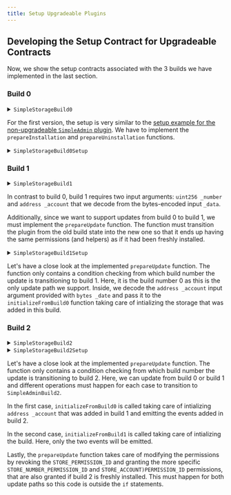```yaml
---
title: Setup Upgradeable Plugins
---
```


## Developing the Setup Contract for Upgradeable Contracts

Now, we show the setup contracts associated with the 3 builds we have implemented in the last section.

### Build 0

<details>
<summary><code>SimpleStorageBuild0</code></summary>

```solidity
import {PluginUUPSUpgradeable} from '@aragon/osx/core/plugin/PluginUUPSUpgradeable.sol';

/// @title SimpleStorage v1.0
contract SimpleStorageBuild0 is PluginUUPSUpgradeable {
  bytes32 public constant STORE_PERMISSION_ID = keccak256('STORE_PERMISSION');

  uint256 public number; // added in v1.0

  /// @notice Initializes the plugin when v1.0 is installed.
  function initializeBuild0(IDAO _dao, uint256 _number) external initializer {
    __PluginUUPSUpgradeable_init(_dao);
    number = _number;
  }

  function storeNumber(uint256 _number) external auth(STORE_PERMISSION_ID) {
    number = _number;
  }
}
```

</details>

For the first version, the setup is very similar to the [setup example for the non-upgradeable `SimpleAdmin` plugin](../03-non-upgradeable-plugin/03-setup.md). We have to implement the `prepareInstallation` and `prepareUninstallation` functions.

<details>
<summary><code>SimpleStorageBuild0Setup</code></summary>

```solidity
import {PermissionLib} from '@aragon/osx/core/permissions/PermissionsLib.sol';
import {PluginSetup, IPluginSetup} from '@aragon/osx/framework/plugin/setup/PluginSetup.sol';
import {SimpleStorageBuild0} from './SimpleStorageBuild0.sol';

/// @title SimpleStorageSetup v1.0
contract SimpleStorageBuild0Setup is PluginSetup {
  constructor() PluginSetup(address(new SimpleStorageBuild0)) {}

  /// @inheritdoc IPluginSetup
  function prepareInstallation(
    address _dao,
    bytes memory _data
  ) external returns (address plugin, PreparedSetupData memory preparedSetupData) {
    uint256 number = abi.decode(_data, (uint256));

    plugin = createERC1967Proxy(
      implementation,
      abi.encodeWithSelector(SimpleStorageBuild0.initializeBuild0.selector, _dao, number)
    );

    PermissionLib.MultiTargetPermission[]
      memory permissions = new PermissionLib.MultiTargetPermission[](1);

    permissions[0] = PermissionLib.MultiTargetPermission({
      operation: PermissionLib.Operation.Grant,
      where: plugin,
      who: _dao,
      condition: PermissionLib.NO_CONDITION,
      permissionId: SimpleStorageBuild0(implementation).STORE_PERMISSION_ID()
    });

    preparedSetupData.permissions = permissions;
  }

  /// @inheritdoc IPluginSetup
  function prepareUninstallation(
    address _dao,
    SetupPayload calldata _payload
  ) external view returns (PermissionLib.MultiTargetPermission[] memory permissions) {
    permissions = new PermissionLib.MultiTargetPermission[](1);

    permissions[0] = PermissionLib.MultiTargetPermission({
      operation: PermissionLib.Operation.Revoke,
      where: _payload.plugin,
      who: _dao,
      condition: PermissionLib.NO_CONDITION,
      permissionId: SimpleStorageBuild0(implementation).STORE_PERMISSION_ID()
    });
  }
}
```

</details>

### Build 1

<details>
<summary><code>SimpleStorageBuild1</code></summary>

```solidity
/// @title SimpleStorage v1.1
contract SimpleStorageBuild1 is PluginUUPSUpgradeable {
  bytes32 public constant STORE_PERMISSION_ID = keccak256('STORE_PERMISSION');

  uint256 public number; // added in v1.0
  address public account; // added in v1.1

  /// @notice Initializes the plugin when v1.1 is installed.
  function initializeBuild1(
    IDAO _dao,
    uint256 _number,
    address _account
  ) external reinitializer(2) {
    __PluginUUPSUpgradeable_init(_dao);
    number = _number;
    account = _account;
  }

  /// @notice Initializes the plugin when the update from v1.0 to v1.1 is applied.
  /// @dev The initialization of `SimpleStorageBuild0` has already happened.
  function initializeFromBuild0(IDAO _dao, address _account) external reinitializer(2) {
    account = _account;
  }

  function storeNumber(uint256 _number) external auth(STORE_PERMISSION_ID) {
    number = _number;
  }

  function storeAccount(address _account) external auth(STORE_PERMISSION_ID) {
    account = _account;
  }
}
```

</details>

In contrast to build 0, build 1 requires two input arguments: `uint256 _number` and `address _account` that we decode from the bytes-encoded input `_data`.

Additionally, since we want to support updates from build 0 to build 1, we must implement the `prepareUpdate` function. The function must transition the plugin from the old build state into the new one so that it ends up having the same permissions (and helpers) as if it had been freshly installed.

<details>
<summary><code>SimpleStorageBuild1Setup</code></summary>

```solidity
/// @title SimpleStorageSetup v1.1
contract SimpleStorageBuild1Setup is PluginSetup {
  constructor() PluginSetup(address(new SimpleStorageBuild1)) {}

  /// @inheritdoc IPluginSetup
  function prepareInstallation(
    address _dao,
    bytes memory _data
  ) external returns (address plugin, PreparedSetupData memory preparedSetupData) {
    (uint256 _number, address _account) = abi.decode(_data, (uint256, address));

    plugin = createERC1967Proxy(
      implementation,
      abi.encodeWithSelector(SimpleStorageBuild1.initializeBuild1.selector, _dao, _number, _account)
    );

    PermissionLib.MultiTargetPermission[]
      memory permissions = new PermissionLib.MultiTargetPermission[](1);

    permissions[0] = PermissionLib.MultiTargetPermission({
      operation: PermissionLib.Operation.Grant,
      where: plugin,
      who: _dao,
      condition: PermissionLib.NO_CONDITION,
      permissionId: SimpleStorageBuild1(implementation).STORE_PERMISSION_ID()
    });

    preparedSetupData.permissions = permissions;
  }

  /// @inheritdoc IPluginSetup
  function prepareUpdate(
    address _dao,
    uint16 _currentBuild,
    SetupPayload calldata _payload
  )
    external
    view
    override
    returns (bytes memory initData, PreparedSetupData memory preparedSetupData)
  {
    if (_currentBuild == 0) {
      address _account = abi.decode(_payload.data, (address));
      initData = abi.encodeWithSelector(
        SimpleStorageBuild1.initializeFromBuild0.selector,
        _account
      );
    }
  }

  /// @inheritdoc IPluginSetup
  function prepareUninstallation(
    address _dao,
    SetupPayload calldata _payload
  ) external view returns (PermissionLib.MultiTargetPermission[] memory permissions) {
    permissions = new PermissionLib.MultiTargetPermission[](1);

    permissions[0] = PermissionLib.MultiTargetPermission({
      operation: PermissionLib.Operation.Revoke,
      where: _payload.plugin,
      who: _dao,
      condition: PermissionLib.NO_CONDITION,
      permissionId: SimpleStorageBuild1(implementation).STORE_PERMISSION_ID()
    });
  }
}
```

</details>

Let's have a close look at the implemented `prepareUpdate` function. The function only contains a condition checking from which build number the update is transitioning to build 1. Here, it is the build number 0 as this is the only update path we support. Inside, we decode the `address _account` input argument provided with `bytes _date` and pass it to the `initializeFromBuild0` function taking care of intializing the storage that was added in this build.

### Build 2

<details>
<summary><code>SimpleStorageBuild2</code></summary>

```solidity
/// @title SimpleStorage v1.2
contract SimpleStorageBuild2 is PluginUUPSUpgradeable {
  bytes32 public constant STORE_NUMBER_PERMISSION_ID = keccak256('STORE_NUMBER_PERMISSION'); // changed in v1.2
  bytes32 public constant STORE_ACCOUNT_PERMISSION_ID = keccak256('STORE_ACCOUNT_PERMISSION'); // added in v1.2

  uint256 public number; // added in v1.0
  address public account; // added in v1.1

  // added in v1.2
  event NumberStored(uint256 number);
  event AccountStored(address account);
  error AlreadyStored();

  /// @notice Initializes the plugin when v1.2 is installed.
  function initializeBuild2(
    IDAO _dao,
    uint256 _number,
    address _account
  ) external reinitializer(3) {
    __PluginUUPSUpgradeable_init(_dao);
    number = _number;
    account = _account;

    emit NumberStored({number: _number});
    emit AccountStored({account: _account});
  }

  /// @notice Initializes the plugin when the update from v1.1 to v1.2 is applied.
  /// @dev The initialization of `SimpleStorageBuild1` has already happened.
  function initializeFromBuild1() external reinitializer(3) {
    emit NumberStored({number: number});
    emit AccountStored({account: account});
  }

  /// @notice Initializes the plugin when the update from v1.0 to v1.2 is applied.
  /// @dev The initialization of `SimpleStorageBuild0` has already happened.
  function initializeFromBuild0(address _account) external reinitializer(3) {
    account = _account;

    emit NumberStored({number: number});
    emit AccountStored({account: _account});
  }

  function storeNumber(uint256 _number) external auth(STORE_NUMBER_PERMISSION_ID) {
    if (_number == number) revert AlreadyStored();

    number = _number;

    emit NumberStored({number: _number});
  }

  function storeAccount(address _account) external auth(STORE_ACCOUNT_PERMISSION_ID) {
    if (_account == account) revert AlreadyStored();

    account = _account;

    emit AccountStored({account: _account});
  }
}
```

</details>

<details>
<summary><code>SimpleStorageBuild2Setup</code></summary>

```solidity
/// @title SimpleStorageSetup v1.2
contract SimpleStorageBuild2Setup is PluginSetup {
  constructor() PluginSetup(address(new SimpleStorageBuild2)) {}

  /// @inheritdoc IPluginSetup
  function prepareInstallation(
    address _dao,
    bytes memory _data
  ) external returns (address plugin, PreparedSetupData memory preparedSetupData) {
    (uint256 _number, address _account) = abi.decode(_data, (uint256, address));

    plugin = createERC1967Proxy(
      implementation,
      abi.encodeWithSelector(SimpleStorageBuild2.initializeBuild2.selector, _dao, _number, _account)
    );

    PermissionLib.MultiTargetPermission[]
      memory permissions = new PermissionLib.MultiTargetPermission[](2);

    permissions[0] = PermissionLib.MultiTargetPermission({
      operation: PermissionLib.Operation.Grant,
      where: plugin,
      who: _dao,
      condition: PermissionLib.NO_CONDITION,
      permissionId: SimpleStorageBuild2(implementation).STORE_NUMBER_PERMISSION_ID()
    });

    permissions[1] = permissions[0];
    permissions[1].permissionId = SimpleStorageBuild2(implementation).STORE_ACCOUNT_PERMISSION_ID();

    preparedSetupData.permissions = permissions;
  }

  /// @inheritdoc IPluginSetup
  function prepareUpdate(
    address _dao,
    uint16 _currentBuild,
    SetupPayload calldata _payload
  )
    external
    view
    override
    returns (bytes memory initData, PreparedSetupData memory preparedSetupData)
  {
    if (_currentBuild == 0) {
      address _account = abi.decode(_payload.data, (address));
      initData = abi.encodeWithSelector(
        SimpleStorageBuild2.initializeFromBuild0.selector,
        _account
      );
    } else if (_currentBuild == 1) {
      initData = abi.encodeWithSelector(SimpleStorageBuild2.initializeFromBuild1.selector);
    }

    PermissionLib.MultiTargetPermission[]
      memory permissions = new PermissionLib.MultiTargetPermission[](3);
    permissions[0] = PermissionLib.MultiTargetPermission({
      operation: PermissionLib.Operation.Revoke,
      where: _dao,
      who: _payload.plugin,
      condition: PermissionLib.NO_CONDITION,
      permissionId: SimpleStorageBuild1(implementation).STORE_PERMISSION_ID()
    });

    permissions[1] = permissions[0];
    permissions[1].operation = PermissionLib.Operation.Grant;
    permissions[1].permissionId = SimpleStorageBuild2(implementation).STORE_NUMBER_PERMISSION_ID();

    permissions[2] = permissions[1];
    permissions[2].permissionId = SimpleStorageBuild2(implementation).STORE_ACCOUNT_PERMISSION_ID();

    preparedSetupData.permissions = permissions;
  }

  /// @inheritdoc IPluginSetup
  function prepareUninstallation(
    address _dao,
    SetupPayload calldata _payload
  ) external view returns (PermissionLib.MultiTargetPermission[] memory permissions) {
    permissions = new PermissionLib.MultiTargetPermission[](2);

    permissions[0] = PermissionLib.MultiTargetPermission({
      operation: PermissionLib.Operation.Revoke,
      where: _payload.plugin,
      who: _dao,
      condition: PermissionLib.NO_CONDITION,
      permissionId: SimpleStorageBuild2(implementation).STORE_NUMBER_PERMISSION_ID()
    });

    permissions[1] = permissions[1];
    permissions[1].permissionId = SimpleStorageBuild2(implementation).STORE_ACCOUNT_PERMISSION_ID();
  }
}
```

</details>

Let's have a close look at the implemented `prepareUpdate` function. The function only contains a condition checking from which build number the update is transitioning to build 2. Here, we can update from build 0 or build 1 and different operations must happen for each case to transition to `SimpleAdminBuild2`.

In the first case, `initializeFromBuild0` is called taking care of intializing `address _account` that was added in build 1 and emitting the events added in build 2.

In the second case, `initializeFromBuild1` is called taking care of intializing the build. Here, only the two events will be emitted.

Lastly, the `prepareUpdate` function takes care of modifying the permissions by revoking the `STORE_PERMISSION_ID` and granting the more specific `STORE_NUMBER_PERMISSION_ID` and `STORE_ACCOUNT)PERMISSION_ID` permissions, that are also granted if build 2 is freshly installed. This must happen for both update paths so this code is outside the `if` statements.
